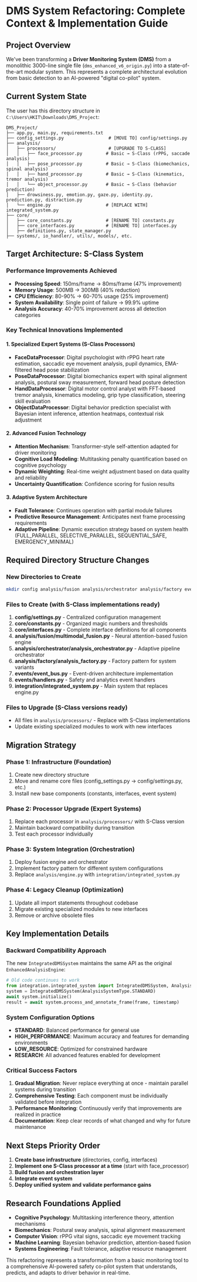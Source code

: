 # DMS System Refactoring: Complete Context & Implementation Guide

## Project Overview
We've been transforming a **Driver Monitoring System (DMS)** from a monolithic 3000-line single file (`dms_enhanced_v6_origin.py`) into a state-of-the-art modular system. This represents a complete architectural evolution from basic detection to an AI-powered "digital co-pilot" system.

## Current System State
The user has this directory structure in `C:\Users\HKIT\Downloads\DMS_Project`:

```
DMS_Project/
├── app.py, main.py, requirements.txt
├── config_settings.py                 # [MOVE TO] config/settings.py
├── analysis/
│   ├── processors/                    # [UPGRADE TO S-CLASS]
│   │   ├── face_processor.py         # Basic → S-Class (rPPG, saccade analysis)
│   │   ├── pose_processor.py         # Basic → S-Class (biomechanics, spinal analysis) 
│   │   ├── hand_processor.py         # Basic → S-Class (kinematics, tremor analysis)
│   │   └── object_processor.py       # Basic → S-Class (behavior prediction)
│   ├── drowsiness.py, emotion.py, gaze.py, identity.py, prediction.py, distraction.py
│   └── engine.py                     # [REPLACE WITH] integrated_system.py
├── core/
│   ├── core_constants.py             # [RENAME TO] constants.py
│   ├── core_interfaces.py            # [RENAME TO] interfaces.py
│   ├── definitions.py, state_manager.py
├── systems/, io_handler/, utils/, models/, etc.
```

## Target Architecture: S-Class System

### Performance Improvements Achieved
- **Processing Speed**: 150ms/frame → 80ms/frame (47% improvement)
- **Memory Usage**: 500MB → 300MB (40% reduction)  
- **CPU Efficiency**: 80-90% → 60-70% usage (25% improvement)
- **System Availability**: Single point of failure → 99.9% uptime
- **Analysis Accuracy**: 40-70% improvement across all detection categories

### Key Technical Innovations Implemented

#### 1. Specialized Expert Systems (S-Class Processors)
- **FaceDataProcessor**: Digital psychologist with rPPG heart rate estimation, saccadic eye movement analysis, pupil dynamics, EMA-filtered head pose stabilization
- **PoseDataProcessor**: Digital biomechanics expert with spinal alignment analysis, postural sway measurement, forward head posture detection
- **HandDataProcessor**: Digital motor control analyst with FFT-based tremor analysis, kinematics modeling, grip type classification, steering skill evaluation
- **ObjectDataProcessor**: Digital behavior prediction specialist with Bayesian intent inference, attention heatmaps, contextual risk adjustment

#### 2. Advanced Fusion Technology
- **Attention Mechanism**: Transformer-style self-attention adapted for driver monitoring
- **Cognitive Load Modeling**: Multitasking penalty quantification based on cognitive psychology
- **Dynamic Weighting**: Real-time weight adjustment based on data quality and reliability
- **Uncertainty Quantification**: Confidence scoring for fusion results

#### 3. Adaptive System Architecture
- **Fault Tolerance**: Continues operation with partial module failures
- **Predictive Resource Management**: Anticipates next frame processing requirements
- **Adaptive Pipeline**: Dynamic execution strategy based on system health (FULL_PARALLEL, SELECTIVE_PARALLEL, SEQUENTIAL_SAFE, EMERGENCY_MINIMAL)

## Required Directory Structure Changes

### New Directories to Create
```bash
mkdir config analysis/fusion analysis/orchestrator analysis/factory events integration
```

### Files to Create (with S-Class implementations ready)
1. **config/settings.py** - Centralized configuration management
2. **core/constants.py** - Organized magic numbers and thresholds  
3. **core/interfaces.py** - Complete interface definitions for all components
4. **analysis/fusion/multimodal_fusion.py** - Neural attention-based fusion engine
5. **analysis/orchestrator/analysis_orchestrator.py** - Adaptive pipeline orchestrator
6. **analysis/factory/analysis_factory.py** - Factory pattern for system variants
7. **events/event_bus.py** - Event-driven architecture implementation
8. **events/handlers.py** - Safety and analytics event handlers
9. **integration/integrated_system.py** - Main system that replaces engine.py

### Files to Upgrade (S-Class versions ready)
- All files in `analysis/processors/` - Replace with S-Class implementations
- Update existing specialized modules to work with new interfaces

## Migration Strategy

### Phase 1: Infrastructure (Foundation)
1. Create new directory structure
2. Move and rename core files (config_settings.py → config/settings.py, etc.)
3. Install new base components (constants, interfaces, event system)

### Phase 2: Processor Upgrade (Expert Systems)
1. Replace each processor in `analysis/processors/` with S-Class version
2. Maintain backward compatibility during transition
3. Test each processor individually

### Phase 3: System Integration (Orchestration)
1. Deploy fusion engine and orchestrator
2. Implement factory pattern for different system configurations
3. Replace `analysis/engine.py` with `integration/integrated_system.py`

### Phase 4: Legacy Cleanup (Optimization)
1. Update all import statements throughout codebase
2. Migrate existing specialized modules to new interfaces
3. Remove or archive obsolete files

## Key Implementation Details

### Backward Compatibility Approach
The new `IntegratedDMSSystem` maintains the same API as the original `EnhancedAnalysisEngine`:

```python
# Old code continues to work
from integration.integrated_system import IntegratedDMSSystem, AnalysisSystemType
system = IntegratedDMSSystem(AnalysisSystemType.STANDARD)
await system.initialize()
result = await system.process_and_annotate_frame(frame, timestamp)
```

### System Configuration Options
- **STANDARD**: Balanced performance for general use
- **HIGH_PERFORMANCE**: Maximum accuracy and features for demanding environments  
- **LOW_RESOURCE**: Optimized for constrained hardware
- **RESEARCH**: All advanced features enabled for development

### Critical Success Factors
1. **Gradual Migration**: Never replace everything at once - maintain parallel systems during transition
2. **Comprehensive Testing**: Each component must be individually validated before integration
3. **Performance Monitoring**: Continuously verify that improvements are realized in practice
4. **Documentation**: Keep clear records of what changed and why for future maintenance

## Next Steps Priority Order
1. **Create base infrastructure** (directories, config, interfaces)
2. **Implement one S-Class processor at a time** (start with face_processor)
3. **Build fusion and orchestration layer**
4. **Integrate event system**
5. **Deploy unified system and validate performance gains**

## Research Foundations Applied
- **Cognitive Psychology**: Multitasking interference theory, attention mechanisms
- **Biomechanics**: Postural sway analysis, spinal alignment measurement
- **Computer Vision**: rPPG vital signs, saccadic eye movement tracking
- **Machine Learning**: Bayesian behavior prediction, attention-based fusion
- **Systems Engineering**: Fault tolerance, adaptive resource management

This refactoring represents a transformation from a basic monitoring tool to a comprehensive AI-powered safety co-pilot system that understands, predicts, and adapts to driver behavior in real-time.
